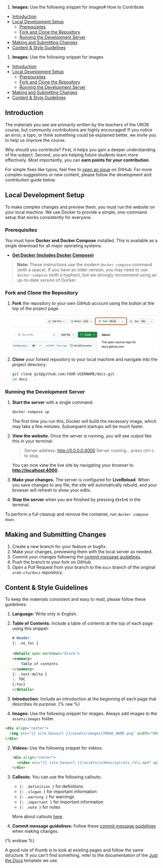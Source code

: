 1. **Images:** Use the following snippet for images# How to Contribute

- [Introduction](#introduction)
- [Local Development Setup](#local-development-setup)
  - [Prerequisites](#prerequisites)
  - [Fork and Clone the Repository](#fork-and-clone-the-repository)
  - [Running the Development Server](#running-the-development-server)
- [Making and Submitting Changes](#making-and-submitting-changes)
- [Content & Style Guidelines](#content--style-guidelines)

1. **Images:** Use the following snippet for images

- [Introduction](#introduction)
- [Local Development Setup](#local-development-setup)
  - [Prerequisites](#prerequisites)
  - [Fork and Clone the Repository](#fork-and-clone-the-repository)
  - [Running the Development Server](#running-the-development-server)
- [Making and Submitting Changes](#making-and-submitting-changes)
- [Content & Style Guidelines](#content--style-guidelines)

## Introduction

The materials you see are primarily written by the teachers of the UROB course, but community contributions are highly encouraged! If you notice an error, a typo, or think something could be explained better, we invite you to help us improve the course.

Why should you contribute? First, it helps you gain a deeper understanding of the subject. Second, you are helping future students learn more effectively. Most importantly, you can **earn points for your contribution**.

For simple fixes like typos, feel free to [open an issue](https://github.com/urob-ctu/docs/issues) on GitHub. For more complex suggestions or new content, please follow the development and contribution guide below.

## Local Development Setup

To make complex changes and preview them, you must run the website on your local machine. We use Docker to provide a simple, one-command setup that works consistently for everyone.

### Prerequisites

You must have **Docker and Docker Compose** installed. This is available as a single download for all major operating systems.

*   **[Get Docker (includes Docker Compose)](https://docs.docker.com/get-docker/)**

> **Note:** These instructions use the modern `docker compose` command (with a space). If you have an older version, you may need to use `docker-compose` (with a hyphen), but we strongly recommend using an up-to-date version of Docker.

### Fork and Clone the Repository

1.  **Fork** the repository to your own GitHub account using the button at the top of the project page.

    <div align="center">
        <img src="./assets/images/fork-button.webp" width="800">
    </div>

2.  **Clone** your forked repository to your local machine and navigate into the project directory:
    ```bash
    git clone git@github.com:YOUR-USERNAME/docs.git
    cd docs
    ```

### Running the Development Server

1.  **Start the server** with a single command:
    ```bash
    docker compose up
    ```
    The first time you run this, Docker will build the necessary image, which may take a few minutes. Subsequent startups will be much faster.

2.  **View the website.** Once the server is running, you will see output like this in your terminal:
    > Server address: http://0.0.0.0:4000
    > Server running... press ctrl-c to stop.

    You can now view the live site by navigating your browser to **[http://localhost:4000](http://localhost:4000)**.

3.  **Make your changes.** The server is configured for **LiveReload**. When you save changes to any file, the site will automatically rebuild, and your browser will refresh to show your edits.

4.  **Stop the server** when you are finished by pressing **`Ctrl+C`** in the terminal.

To perform a full cleanup and remove the container, run `docker compose down`.

## Making and Submitting Changes

1.  Create a new branch for your feature or bugfix.
2.  Make your changes, previewing them with the local server as needed.
3.  Commit your changes following the [commit message guidelines](#commit-message-guidelines).
4.  Push the branch to your fork on GitHub.
5.  Open a Pull Request from your branch to the `main` branch of the original `urob-ctu/docs` repository.

## Content & Style Guidelines

To keep the materials consistent and easy to read, please follow these guidelines:

1.  **Language:** Write only in English.
2.  **Table of Contents:** Include a table of contents at the top of each page using this snippet:

    ```markdown
    # Header
    {: .no_toc }

    <details open markdown="block">
    <summary>
        Table of contents
    </summary>
    {: .text-delta }
    1. TOC
    {:toc}
    </details>
    ```

3.  **Introduction:** Include an introduction at the beginning of each page that describes its purpose.
{% raw %}
4.  **Images:** Use the following snippet for images. Always add images to the `assets/images` folder.

   ```markdown
   <div align="center">
     <img src="{{ site.baseurl }}/assets/images/IMAGE_NAME.png" width="800">
   </div>
  ```

2. **Videos:** Use the following snippet for videos:

   ```markdown
   <div align="center">
     <video src="{{ site.baseurl }}/assets/videos/spirals_relu.mp4" width="640" autoplay loop controls muted></video>
   </div>
   ```

6. **Callouts:** You can use the following callouts:
   - `{: .definition }` for definitions
   - `{: .slogan }` for important information
   - `{: .warning }` for warnings
   - `{: .important }` for important information
   - `{: .note }` for notes
  
   More about callouts [here](https://just-the-docs.com/docs/ui-components/callouts/).

7. **Commit message guidelines:** Follow these [commit message guidelines](https://gist.github.com/robertpainsi/b632364184e70900af4ab688decf6f53) when making changes.

{% endraw %}

A good rule of thumb is to look at existing pages and follow the same structure. If you can't find something, refer to the documentation of the [Just the Docs](https://just-the-docs.com/) template we use.
